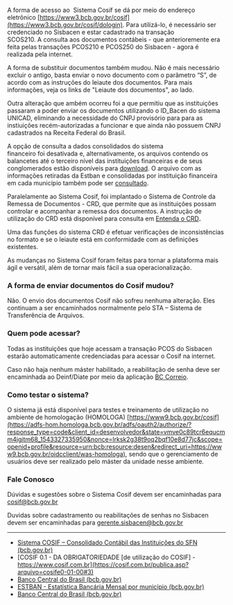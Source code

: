 
A forma de acesso ao  Sistema Cosif se dá por meio do endereço eletrônico [https://www3.bcb.gov.br/cosif](https://www3.bcb.gov.br/cosif/dologin). Para utilizá-lo, é necessário ser credenciado no Sisbacen e estar cadastrado na transação SCOS210. A consulta aos documentos contábeis - que anterioremente era feita pelas transações PCOS210 e PCOS250 do Sisbacen - agora é realizada pela internet.

A forma de substituir documentos também mudou. Não é mais necessário excluir o antigo, basta enviar o novo documento com o parâmetro “S”, de acordo com as instruções do leiaute dos documentos. Para mais informações, veja os links de "Leiaute dos documentos", ao lado.     

Outra alteração que ambém ocorreu foi a que permitiu que as instituições passaram a poder enviar os documentos utilizando o ID\_Bacen do sistema UNICAD, eliminando a necessidade do CNPJ provisório para para as instiuições recém-autorizadas a funcionar e que ainda não possuem CNPJ cadastrados na Receita Federal do Brasil.  

A opção de consulta a dados consolidados do sistema financeiro foi desativada e, alternativamente, os arquivos contendo os balancetes até o terceiro nível das instituições financeiras e de seus conglomerados estão disponíveis para [download](chrome-extension://pcmpcfapbekmbjjkdalcgopdkipoggdi/estabilidadefinanceira/balancetesbalancospatrimoniais). O arquivo com as informações retiradas da Estban e consolidadas por instituição financeira em cada município também pode ser [consultado](chrome-extension://pcmpcfapbekmbjjkdalcgopdkipoggdi/estatisticas/estatisticabancariamunicipios).

Paralelamente ao Sistema Cosif, foi implantado o Sistema de Controle da Remessa de Documentos - CRD, que permite que as instituições possam controlar e acompanhar a remessa dos documentos. A instrução de utilização do CRD está disponível para consulta em [Entenda o CRD](chrome-extension://pcmpcfapbekmbjjkdalcgopdkipoggdi/estabilidadefinanceira/controledocumentosif)**.**

Uma das funções do sistema CRD é efetuar verificações de inconsistências no formato e se o leiaute está em conformidade com as definições existentes.   

As mudanças no Sistema Cosif foram feitas para tornar a plataforma mais ágil e versátil, além de tornar mais fácil a sua operacionalização.   

### A forma de enviar documentos do Cosif mudou?  

Não. O envio dos documentos Cosif não sofreu nenhuma alteração. Eles continuam a ser encaminhados normalmente pelo STA – Sistema de Transferência de Arquivos.

### Quem pode acessar?  

Todas as instituições que hoje acessam a transação PCOS do Sisbacen estarão automaticamente credenciadas para acessar o Cosif na internet.  

Caso não haja nenhum máster habilitado, a reabilitação de senha deve ser encaminhada ao Deinf/Diate por meio da aplicação [BC Correio](chrome-extension://pcmpcfapbekmbjjkdalcgopdkipoggdi/acessoinformacao/bccorreio).

### Como testar o sistema?

O sistema já está disponível para testes e treinamento de utilização no ambiente de homologação (HOMOLOGA) [https://www9.bcb.gov.br/cosif](https://adfs-hom.homologa.bcb.gov.br/adfs/oauth2/authorize/?response_type=code&client_id=desenvolvedor&state=vmve0c89tcr6equcmm4jgitm68_1543327335950&nonce=lrksk2g38t9oq2bqf10e8d77jc&scope=openid+profile&resource=urn:bcb:resource:desen&redirect_uri=https://www9.bcb.gov.br/oidcclient/was-homologa), sendo que o gerenciamento de usuários deve ser realizado pelo máster da unidade nesse ambiente.

### Fale Conosco

Dúvidas e sugestões sobre o Sistema Cosif devem ser encaminhadas para [cosif@bcb.gov.br](mailto:cosif@bcb.gov.br)

Duvidas sobre cadastramento ou reabilitações de senhas no Sisbacen devem ser encaminhadas para [gerente.sisbacen@bcb.gov.br  
](mailto:gerente.sisbacen@bcb.gov.br)

[](mailto:gerente.sisbacen@bcb.gov.br)


---

- [Sistema COSIF – Consolidado Contábil das Instituições do SFN (bcb.gov.br)](https://www.bcb.gov.br/estabilidadefinanceira/sistemacosif)
- [COSIF 0.1 - DA OBRIGATORIEDADE [de utilização do COSIF] - https://www.cosif.com.br](https://cosif.com.br/publica.asp?arquivo=cosife0-01-00#3)
- [Banco Central do Brasil (bcb.gov.br)](https://www.bcb.gov.br/fis/info/doc4510.asp?frame=1)
- [ESTBAN - Estatística Bancária Mensal por município (bcb.gov.br)](https://www4.bcb.gov.br/fis/cosif/estban.asp?frame=1)
- [Banco Central do Brasil (bcb.gov.br)](https://www3.bcb.gov.br/aplica/cosif)